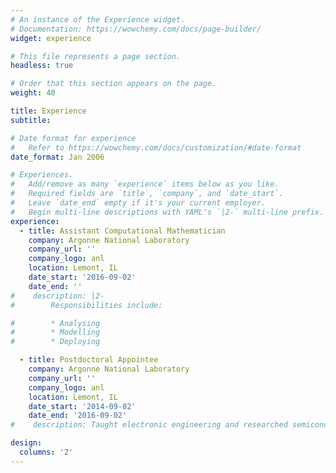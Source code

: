 ```yaml
---
# An instance of the Experience widget.
# Documentation: https://wowchemy.com/docs/page-builder/
widget: experience

# This file represents a page section.
headless: true

# Order that this section appears on the page.
weight: 40

title: Experience
subtitle:

# Date format for experience
#   Refer to https://wowchemy.com/docs/customization/#date-format
date_format: Jan 2006

# Experiences.
#   Add/remove as many `experience` items below as you like.
#   Required fields are `title`, `company`, and `date_start`.
#   Leave `date_end` empty if it's your current employer.
#   Begin multi-line descriptions with YAML's `|2-` multi-line prefix.
experience:
  - title: Assistant Computational Mathematician
    company: Argonne National Laboratory
    company_url: ''
    company_logo: anl
    location: Lemont, IL
    date_start: '2016-09-02'
    date_end: ''
#    description: |2-
#        Responsibilities include:

#        * Analysing
#        * Modelling
#        * Deploying

  - title: Postdoctoral Appointee
    company: Argonne National Laboratory
    company_url: ''
    company_logo: anl
    location: Lemont, IL
    date_start: '2014-09-02'
    date_end: '2016-09-02'
#    description: Taught electronic engineering and researched semiconductor physics.

design:
  columns: '2'
---
```

